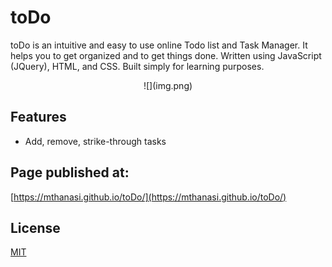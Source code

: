 # toDo

toDo is an intuitive and easy to use online Todo list and Task Manager. It helps you to get organized and to get things done. Written using JavaScript (JQuery), HTML, and CSS. Built simply for learning purposes.

<p align="center"> 
![](img.png)
</p>

## Features

* Add, remove, strike-through tasks

## Page published at:

[https://mthanasi.github.io/toDo/](https://mthanasi.github.io/toDo/)

## License
[MIT](https://choosealicense.com/licenses/mit/)
